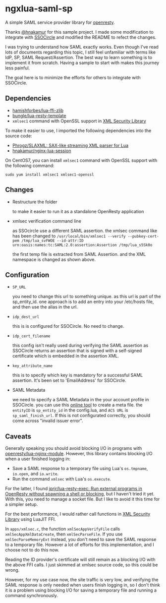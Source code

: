 ngxlua-saml-sp
===============================

A simple SAML service provider library for [openresty](https://github.com/openresty/lua-nginx-module).

Thanks [@hnakamur](https://github.com/hnakamur) for this sample project. I made some modification to integrate with [SSOCircle](https://ssocircle.com)
and modified the README to refect the changes.

I was trying to understand how SAML exactly works. Even though I've read lots of documents regarding this topic, I still feel unfamiliar with terms like IdP, SP, SAML Request/Assertion. The best way to learn something is to implement it from scratch. Having a sample to start with makes this journey less painful.

The goal here is to minimize the efforts for others to integrate with SSOCircle.


## Dependencies

* [hamishforbes/lua-ffi-zlib](https://github.com/hamishforbes/lua-ffi-zlib)
* [bungle/lua-resty-template](https://github.com/bungle/lua-resty-template)
* `xmlsec1` command with OpenSSL support in [XML Security Library](https://www.aleksey.com/xmlsec/)

To make it easier to use, I imported the following dependencies into the source code:
* [Phrogz/SLAXML: SAX-like streaming XML parser for Lua](https://github.com/Phrogz/SLAXML)
* [hnakamur/nginx-lua-session](https://github.com/hnakamur/nginx-lua-session)

On CentOS7, you can install `xmlsec1` command with OpenSSL support with the following command:

```
sudo yum install xmlsec1 xmlsec1-openssl
```

## Changes
* Restructure the folder

    to make it easier to run it as a standalone OpenResty application

* xmlsec verification command line

    as SSOcircle use a different SAML assertion. the xmlsec command like has been changed to `/usr/local/bin/xmlsec1 --verify --pubkey-cert-pem /tmp/lua_svFWOE --id-attr:ID urn:oasis:names:tc:SAML:2.0:assertion:Assertion /tmp/lua_s5Sk0o`

    the first temp file is extracted from SAML Assertion. and the XML namespace is changed as shown above.

## Configuration

* `SP_URL`

    you need to change this url to something unique. as this url is part of the sp_entity_id. one approach is to add an entry into your /etc/hosts file, and then use the alias in the url. 

* `idp_dest_url`

    this is is configured for SSOCircle. No need to change.

* `idp_cert_filename`

    this config isn't really used during verifying the SAML assertion as SSOCircle returns an assertion that is signed with a self-signed certificate which is embedded in the assertion XML.

* `key_attribute_name`

    this is to specify which key is mandatory for a successful SAML assertion. It's been set to 'EmailAddress' for SSOCircle.

* SAML Metadata

    we need to specify a SAML Metadata in the your account profile in SSOCircle. you can use this [online tool](https://www.ssocircle.com/en/idp-tips-tricks/build-your-own-metadata/) to create a meta file. the `entityID` is `sp_entity_id` in the config.lua, and `ACS URL` is `sp_saml_finish_url`. If this is not configurated correctly, you should come across "invalid issuer error".

## Caveats

Generally speaking you should avoid blocking I/O in programs with [openresty/lua-nginx-module](https://github.com/openresty/lua-nginx-module).
However, this library contains blocking I/O when a user finished logging in:

* Save a SAML response to a temporary file using Lua's `os.tmpname`, `io.open`, and `io.write`.
* Run the command `xmlsec` with Lua's `os.execute`.

For the latter, I found [jprjr/lua-resty-exec: Run external programs in OpenResty without spawning a shell or blocking](https://github.com/jprjr/lua-resty-exec), but I haven't tried it yet. With this, you need to manage a socket file. But I like to avoid it this time for a simpler setup.

For the best performance, I would rather call functions in [XML Security Library](https://www.aleksey.com/xmlsec/) using LuaJIT FFI.

In `apps/xmlsec.c`, the function `xmlSecAppVerifyFile` calls `xmlSecAppXmlDataCreate`, then `xmlSecParseFile`. If you use `xmlSecParseMemoryExt` instead, you don't need to save the SAML response to a temporary file. However a lot of efforts for this implementation, and I choose not to do this now.

Reading the ID provider's certificate will still remain as a blocking I/O with the above FFI calls.
I just skimmed at xmlsec source code, so this could be wrong.

However, for my use case now, the site traffic is very low, and verifying the SAML response is only needed when users finish logging in, so I don't think it is a problem using blocking I/O for saving a temporary file and running a command synchronously.
